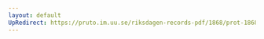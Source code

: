```yaml
---
layout: default
UpRedirect: https://pruto.im.uu.se/riksdagen-records-pdf/1868/prot-1868--ak--418/prot-1868--ak--418_005.pdf
---
```

